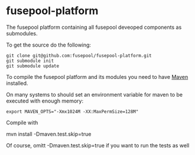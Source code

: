 fusepool-platform
=================

The fusepool platform containing all fusepool deveoped components as submodules.

To get the source do the following:

    git clone git@github.com:fusepool/fusepool-platform.git
    git submodule init
    git submodule update

To compile the fusepool platform and its modules you need to have [Maven](http://maven.apache.org/) installed.

On many systems to should set an environment variable for maven to be executed with enough memory:

    export MAVEN_OPTS="-Xmx1024M -XX:MaxPermSize=128M"

Compile with

   mvn install -Dmaven.test.skip=true

Of course, omitt -Dmaven.test.skip=true if you want to run the tests as well

